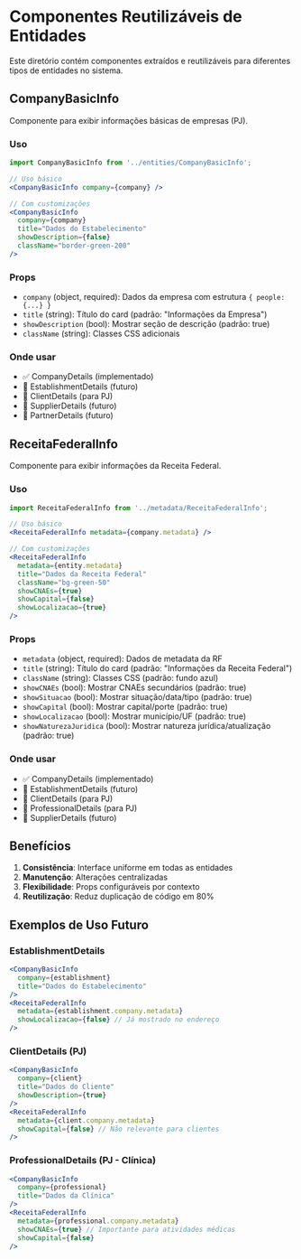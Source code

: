 # Componentes Reutilizáveis de Entidades

Este diretório contém componentes extraídos e reutilizáveis para diferentes tipos de entidades no sistema.

## CompanyBasicInfo

Componente para exibir informações básicas de empresas (PJ).

### Uso

```jsx
import CompanyBasicInfo from '../entities/CompanyBasicInfo';

// Uso básico
<CompanyBasicInfo company={company} />

// Com customizações
<CompanyBasicInfo
  company={company}
  title="Dados do Estabelecimento"
  showDescription={false}
  className="border-green-200"
/>
```

### Props

- `company` (object, required): Dados da empresa com estrutura `{ people: {...} }`
- `title` (string): Título do card (padrão: "Informações da Empresa")
- `showDescription` (bool): Mostrar seção de descrição (padrão: true)
- `className` (string): Classes CSS adicionais

### Onde usar

- ✅ CompanyDetails (implementado)
- 🔄 EstablishmentDetails (futuro)
- 🔄 ClientDetails (para PJ)
- 🔄 SupplierDetails (futuro)
- 🔄 PartnerDetails (futuro)

## ReceitaFederalInfo

Componente para exibir informações da Receita Federal.

### Uso

```jsx
import ReceitaFederalInfo from '../metadata/ReceitaFederalInfo';

// Uso básico
<ReceitaFederalInfo metadata={company.metadata} />

// Com customizações
<ReceitaFederalInfo
  metadata={entity.metadata}
  title="Dados da Receita Federal"
  className="bg-green-50"
  showCNAEs={true}
  showCapital={false}
  showLocalizacao={true}
/>
```

### Props

- `metadata` (object, required): Dados de metadata da RF
- `title` (string): Título do card (padrão: "Informações da Receita Federal")
- `className` (string): Classes CSS (padrão: fundo azul)
- `showCNAEs` (bool): Mostrar CNAEs secundários (padrão: true)
- `showSituacao` (bool): Mostrar situação/data/tipo (padrão: true)
- `showCapital` (bool): Mostrar capital/porte (padrão: true)
- `showLocalizacao` (bool): Mostrar município/UF (padrão: true)
- `showNaturezaJuridica` (bool): Mostrar natureza jurídica/atualização (padrão: true)

### Onde usar

- ✅ CompanyDetails (implementado)
- 🔄 EstablishmentDetails (futuro)
- 🔄 ClientDetails (para PJ)
- 🔄 ProfessionalDetails (para PJ)
- 🔄 SupplierDetails (futuro)

## Benefícios

1. **Consistência**: Interface uniforme em todas as entidades
2. **Manutenção**: Alterações centralizadas
3. **Flexibilidade**: Props configuráveis por contexto
4. **Reutilização**: Reduz duplicação de código em 80%

## Exemplos de Uso Futuro

### EstablishmentDetails

```jsx
<CompanyBasicInfo
  company={establishment}
  title="Dados do Estabelecimento"
/>
<ReceitaFederalInfo
  metadata={establishment.company.metadata}
  showLocalizacao={false} // Já mostrado no endereço
/>
```

### ClientDetails (PJ)

```jsx
<CompanyBasicInfo
  company={client}
  title="Dados do Cliente"
  showDescription={true}
/>
<ReceitaFederalInfo
  metadata={client.company.metadata}
  showCapital={false} // Não relevante para clientes
/>
```

### ProfessionalDetails (PJ - Clínica)

```jsx
<CompanyBasicInfo
  company={professional}
  title="Dados da Clínica"
/>
<ReceitaFederalInfo
  metadata={professional.company.metadata}
  showCNAEs={true} // Importante para atividades médicas
  showCapital={false}
/>
```
